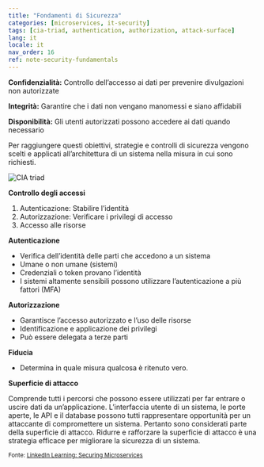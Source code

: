 ```yaml
---
title: "Fondamenti di Sicurezza"
categories: [microservices, it-security]
tags: [cia-triad, authentication, authorization, attack-surface]
lang: it
locale: it
nav_order: 16
ref: note-security-fundamentals
---
```

**Confidenzialità:** Controllo dell’accesso ai dati per prevenire divulgazioni non autorizzate  

**Integrità:** Garantire che i dati non vengano manomessi e siano affidabili  

**Disponibilità:** Gli utenti autorizzati possono accedere ai dati quando necessario  

Per raggiungere questi obiettivi, strategie e controlli di sicurezza vengono scelti e applicati all’architettura di un sistema nella misura in cui sono richiesti.

![CIA triad](../../assets/images/notes/microservices/security-fundamentals.png)

**Controllo degli accessi**

1. Autenticazione: Stabilire l’identità  
2. Autorizzazione: Verificare i privilegi di accesso  
3. Accesso alle risorse  

**Autenticazione**

- Verifica dell’identità delle parti che accedono a un sistema  
- Umane o non umane (sistemi)  
- Credenziali o token provano l’identità  
- I sistemi altamente sensibili possono utilizzare l’autenticazione a più fattori (MFA)  

**Autorizzazione**

- Garantisce l’accesso autorizzato e l’uso delle risorse  
- Identificazione e applicazione dei privilegi  
- Può essere delegata a terze parti  

**Fiducia**

- Determina in quale misura qualcosa è ritenuto vero.  

**Superficie di attacco**

Comprende tutti i percorsi che possono essere utilizzati per far entrare o uscire dati da un’applicazione. L’interfaccia utente di un sistema, le porte aperte, le API e il database possono tutti rappresentare opportunità per un attaccante di compromettere un sistema. Pertanto sono considerati parte della superficie di attacco. Ridurre e rafforzare la superficie di attacco è una strategia efficace per migliorare la sicurezza di un sistema.

<small> Fonte: [LinkedIn Learning: Securing Microservices](https://www.linkedin.com/learning/microservices-security/securing-microservices?contextUrn=urn%3Ali%3AlyndaLearningPath%3A645bcd56498e6459e79b3c71&resume=false&u=57075649)</small>